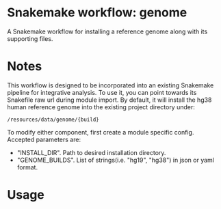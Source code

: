 # Snakemake workflow: genome

A Snakemake workflow for installing a reference genome along with its supporting files.

# Notes

This workflow is designed to be incorporated into an existing Snakemake pipeline for integrative analysis. To use it, you can point towards its Snakefile raw url during module import. By default, it will install the hg38 human reference genome into the existing project directory under:

 `/resources/data/genome/{build}`

To modify either component, first create a module specific config. Accepted parameters are:
- "INSTALL_DIR". Path to desired installation directory.
- "GENOME_BUILDS".  List of strings(i.e. "hg19", "hg38") in json or yaml format.

# Usage